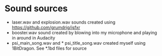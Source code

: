 # Sound sources
* laser.wav and explosion.wav sounds created using https://github.com/grumdrig/jsfxr
* booster.wav sound created by blowing into my microphone and playing in around in Audacity
* psi_main_song.wav and * psi_title_song.wav created myself using 1BitDragon. See *.1bd files for source
